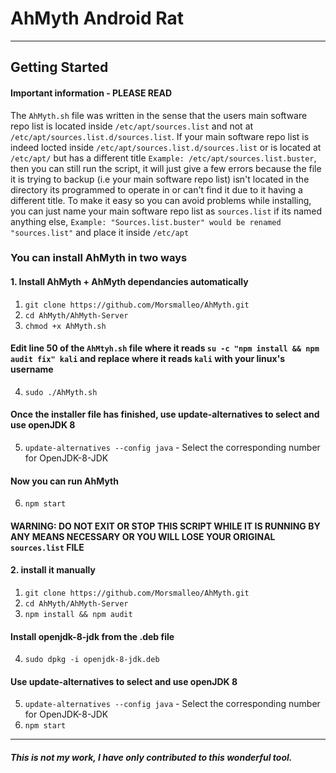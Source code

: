 # AhMyth Android Rat
--------------------
## Getting Started

#### Important information - PLEASE READ

The `AhMyth.sh` file was written in the sense that the users main software repo list is located inside `/etc/apt/sources.list` and not at `/etc/apt/sources.list.d/sources.list`. 
If your main software repo list is indeed locted inside `/etc/apt/sources.list.d/sources.list` or is located at `/etc/apt/` but has a different title `Example: /etc/apt/sources.list.buster`, then you can still run the script, it will just give a few errors because the file it is trying to backup (i.e your main software repo list) isn't located in the directory its programmed to operate in or can't find it due to it having a different title. To make it easy so you can avoid problems while installing, you can just name your main software repo list as `sources.list` if its named anything else, `Example: "Sources.list.buster" would be renamed "sources.list"` and place it inside `/etc/apt`

### You can install AhMyth in two ways
#### 1. Install AhMyth + AhMyth dependancies automatically
1. ```git clone https://github.com/Morsmalleo/AhMyth.git```
2. ```cd AhMyth/AhMyth-Server```
3. ```chmod +x AhMyth.sh```
#### Edit line 50 of the `AhMtyh.sh` file where it reads `su -c "npm install && npm audit fix" kali` and replace where it reads `kali` with your linux's username
4. ```sudo ./AhMyth.sh```
#### Once the installer file has finished, use update-alternatives to select and use openJDK 8
5. ```update-alternatives --config java``` - Select the corresponding number for OpenJDK-8-JDK
#### Now you can run AhMyth
6. ```npm start```

#### WARNING: DO NOT EXIT OR STOP THIS SCRIPT WHILE IT IS RUNNING BY ANY MEANS NECESSARY OR YOU WILL LOSE YOUR ORIGINAL `sources.list` FILE

#### 2. install it manually
1. ```git clone https://github.com/Morsmalleo/AhMyth.git```
2. ```cd AhMyth/AhMyth-Server```
3. ```npm install && npm audit```
#### Install openjdk-8-jdk from the .deb file
4. ```sudo dpkg -i openjdk-8-jdk.deb```
#### Use update-alternatives to select and use openJDK 8
5. ```update-alternatives --config java``` - Select the corresponding number for OpenJDK-8-JDK
6. ```npm start```
--------------------------------------------------------------------------
##### This is not my work, I have only contributed to this wonderful tool.

